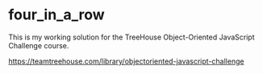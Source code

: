 # four_in_a_row

This is my working solution for the TreeHouse Object-Oriented JavaScript Challenge course.  

https://teamtreehouse.com/library/objectoriented-javascript-challenge

